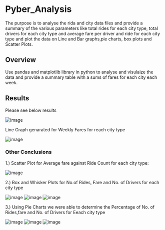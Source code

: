 # Pyber_Analysis

The purpose is to analyse the rida and city data files and provide a summary of the various parameters like total rides for each city type, total drivers for each city type and average fare per driver and ride for each city type and plot the data on Line and Bar graphs,pie charts, box plots and Scatter Plots.

## Overview

 Use pandas and matplotlib library in python to analyse and visulaize the data and provide a summary table with a sums of fares for each city each week.
 
 ## Results
 
 Please see below results
 
 ![image](https://user-images.githubusercontent.com/99941484/162634403-446a9d46-9bdb-4319-ba39-842042bc0522.png)
 
 Line Graph genarated for Weekly Fares for reach city type
 
 ![image](https://user-images.githubusercontent.com/99941484/162636028-09d08f5a-59a0-4faf-b2aa-f8dcd3e4b95d.png)

 
 ### Other Conclusions 

1.) Scatter Plot for Average fare against Ride Count for each city type:

![image](https://user-images.githubusercontent.com/99941484/162634779-f146972a-2887-4f81-aa9f-2e3cf1e9002b.png)

2.) Box and Whisker Plots for No.of Rides, Fare and No. of Drivers for each city type


![image](https://user-images.githubusercontent.com/99941484/162634906-ce9761ef-479b-4e6d-a06d-f48753affdda.png)  ![image](https://user-images.githubusercontent.com/99941484/162634921-3a029fef-baba-4581-b53f-4c96302bc980.png)  ![image](https://user-images.githubusercontent.com/99941484/162634950-9a8f6298-8b6a-4e87-83ac-e685b55e3c9f.png)


3.) Using Pie Charts we were able to determine the Percentage of No. of Rides,fare and No. of Drivers for Eeach city type


![image](https://user-images.githubusercontent.com/99941484/162635015-7fcfd963-8f78-4099-b280-1fb6552edae8.png)  ![image](https://user-images.githubusercontent.com/99941484/162635034-13889394-8723-4038-98ae-1620e70db82d.png)  ![image](https://user-images.githubusercontent.com/99941484/162635054-fbd22bd6-ac1e-4ede-b24d-8c9ca1a437b0.png)






